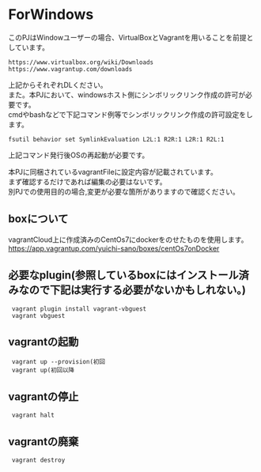 # ForWindows
このPJはWindowユーザーの場合、VirtualBoxとVagrantを用いることを前提としています。  

    https://www.virtualbox.org/wiki/Downloads  
    https://www.vagrantup.com/downloads  
上記からそれぞれDLください。  
また。本PJにおいて、windowsホスト側にシンボリックリンク作成の許可が必要です。  
cmdやbashなどで下記コマンド例等でシンボリックリンク作成の許可設定をします。

    fsutil behavior set SymlinkEvaluation L2L:1 R2R:1 L2R:1 R2L:1

上記コマンド発行後OSの再起動が必要です。

本PJに同梱されているvagrantFileに設定内容が記載されています。  
まず確認するだけであれば編集の必要はないです。  
別PJでの使用目的の場合,変更が必要な箇所がありますので確認ください。
## boxについて
 vagrantCloud上に作成済みのCentOs7にdockerをのせたものを使用します。
 https://app.vagrantup.com/yuichi-sano/boxes/centOs7onDocker

## 必要なplugin(参照しているboxにはインストール済みなので下記は実行する必要がないかもしれない。)
     vagrant plugin install vagrant-vbguest
     vagrant vbguest
## vagrantの起動
     vagrant up --provision(初回
     vagrant up(初回以降
## vagrantの停止
     vagrant halt
## vagrantの廃棄
     vagrant destroy

